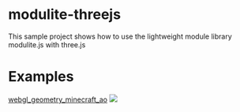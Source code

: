 modulite-threejs
================

This sample project shows how to use the lightweight module library modulite.js with three.js

Examples
========
<a href="http://zfedoran.github.com/modulite-threejs/examples/webgl_geometry_minecraft_ao.html">webgl_geometry_minecraft_ao</a>
<a href="http://zfedoran.github.com/modulite-threejs/examples/webgl_geometry_minecraft_ao.html"><img src="https://github.com/zfedoran/modulite-threejs/raw/master/examples/textures/webgl_geometry_minecraft_ao.png"></a>